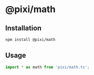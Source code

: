 # @pixi/math

## Installation

```bash
npm install @pixi/math
```

## Usage

```js
import * as math from 'pixi/math.ts';
```